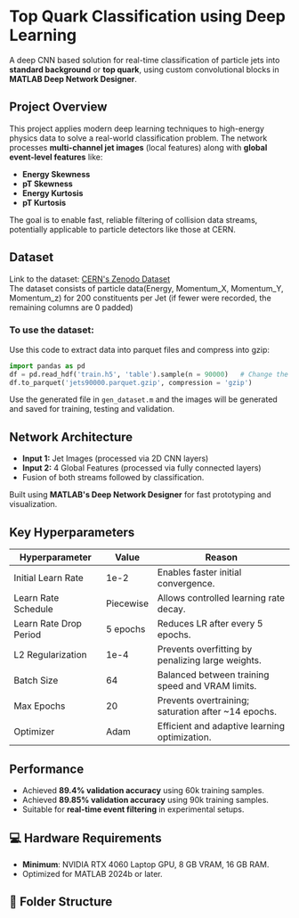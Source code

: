 # Top Quark Classification using Deep Learning

A deep CNN based solution for real-time classification of particle jets into **standard background** or **top quark**, using custom convolutional blocks in **MATLAB Deep Network Designer**.

## Project Overview

This project applies modern deep learning techniques to high-energy physics data to solve a real-world classification problem. The network processes **multi-channel jet images** (local features) along with **global event-level features** like:

- **Energy Skewness**
- **pT Skewness**
- **Energy Kurtosis**
- **pT Kurtosis**

The goal is to enable fast, reliable filtering of collision data streams, potentially applicable to particle detectors like those at CERN.

## Dataset

Link to the dataset: [CERN's Zenodo Dataset](https://zenodo.org/records/2603256#.Y20xysvMLmE)  
The dataset consists of particle data(Energy, Momentum_X, Momentum_Y, Momentum_z) for 200 constituents per Jet (if fewer were recorded, the remaining columns are 0 padded)


### To use the dataset:

Use this code to extract data into parquet files and compress into gzip:

```python
import pandas as pd
df = pd.read_hdf('train.h5', 'table').sample(n = 90000)   # Change the number of samples if required
df.to_parquet('jets90000.parquet.gzip', compression = 'gzip') 

```
Use the generated file in `gen_dataset.m` and the images will be generated and saved for training, testing and validation.

## Network Architecture

- **Input 1:** Jet Images (processed via 2D CNN layers)
- **Input 2:** 4 Global Features (processed via fully connected layers)
- Fusion of both streams followed by classification.

Built using **MATLAB's Deep Network Designer** for fast prototyping and visualization.

## Key Hyperparameters

| Hyperparameter        | Value       | Reason                                         |
|------------------------|------------|------------------------------------------------|
| Initial Learn Rate     | 1e-2       | Enables faster initial convergence.            |
| Learn Rate Schedule    | Piecewise  | Allows controlled learning rate decay.         |
| Learn Rate Drop Period | 5 epochs   | Reduces LR after every 5 epochs.               |
| L2 Regularization      | 1e-4       | Prevents overfitting by penalizing large weights. |
| Batch Size             | 64         | Balanced between training speed and VRAM limits. |
| Max Epochs             | 20         | Prevents overtraining; saturation after ~14 epochs. |
| Optimizer              | Adam       | Efficient and adaptive learning optimization.  |

## Performance

- Achieved **89.4% validation accuracy** using 60k training samples.
- Achieved **89.85% validation accuracy** using 90k training samples.
- Suitable for **real-time event filtering** in experimental setups.

## 💻 Hardware Requirements

- **Minimum**: NVIDIA RTX 4060 Laptop GPU, 8 GB VRAM, 16 GB RAM.
- Optimized for MATLAB 2024b or later.

## 📂 Folder Structure

